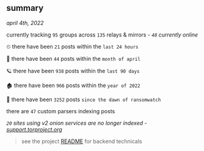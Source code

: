 
## summary
_april 4th, 2022_

currently tracking `95` groups across `135` relays & mirrors - _`48` currently online_

⏲ there have been `21` posts within the `last 24 hours`

🦈 there have been `44` posts within the `month of april`

🪐 there have been `938` posts within the `last 90 days`

🏚 there have been `966` posts within the `year of 2022`

🦕 there have been `3252` posts `since the dawn of ransomwatch`

there are `47` custom parsers indexing posts

_`20` sites using v2 onion services are no longer indexed - [support.torproject.org](https://support.torproject.org/onionservices/v2-deprecation/)_

> see the project [README](https://github.com/thetanz/ransomwatch#ransomwatch--) for backend technicals
